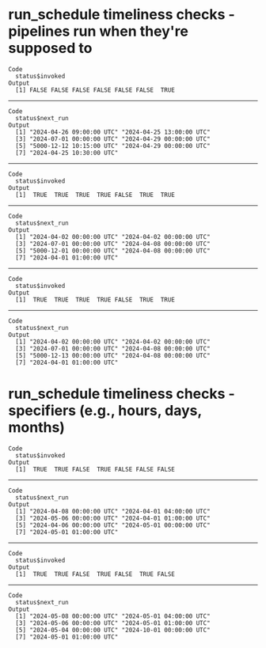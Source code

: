 # run_schedule timeliness checks - pipelines run when they're supposed to

    Code
      status$invoked
    Output
      [1] FALSE FALSE FALSE FALSE FALSE FALSE  TRUE

---

    Code
      status$next_run
    Output
      [1] "2024-04-26 09:00:00 UTC" "2024-04-25 13:00:00 UTC"
      [3] "2024-07-01 00:00:00 UTC" "2024-04-29 00:00:00 UTC"
      [5] "5000-12-12 10:15:00 UTC" "2024-04-29 00:00:00 UTC"
      [7] "2024-04-25 10:30:00 UTC"

---

    Code
      status$invoked
    Output
      [1]  TRUE  TRUE  TRUE  TRUE FALSE  TRUE  TRUE

---

    Code
      status$next_run
    Output
      [1] "2024-04-02 00:00:00 UTC" "2024-04-02 00:00:00 UTC"
      [3] "2024-07-01 00:00:00 UTC" "2024-04-08 00:00:00 UTC"
      [5] "5000-12-01 00:00:00 UTC" "2024-04-08 00:00:00 UTC"
      [7] "2024-04-01 01:00:00 UTC"

---

    Code
      status$invoked
    Output
      [1]  TRUE  TRUE  TRUE  TRUE FALSE  TRUE  TRUE

---

    Code
      status$next_run
    Output
      [1] "2024-04-02 00:00:00 UTC" "2024-04-02 00:00:00 UTC"
      [3] "2024-07-01 00:00:00 UTC" "2024-04-08 00:00:00 UTC"
      [5] "5000-12-13 00:00:00 UTC" "2024-04-08 00:00:00 UTC"
      [7] "2024-04-01 01:00:00 UTC"

# run_schedule timeliness checks - specifiers (e.g., hours, days, months)

    Code
      status$invoked
    Output
      [1]  TRUE  TRUE FALSE  TRUE FALSE FALSE FALSE

---

    Code
      status$next_run
    Output
      [1] "2024-04-08 00:00:00 UTC" "2024-04-01 04:00:00 UTC"
      [3] "2024-05-06 00:00:00 UTC" "2024-04-01 01:00:00 UTC"
      [5] "2024-04-06 00:00:00 UTC" "2024-05-01 00:00:00 UTC"
      [7] "2024-05-01 01:00:00 UTC"

---

    Code
      status$invoked
    Output
      [1]  TRUE  TRUE FALSE  TRUE FALSE  TRUE FALSE

---

    Code
      status$next_run
    Output
      [1] "2024-05-08 00:00:00 UTC" "2024-05-01 04:00:00 UTC"
      [3] "2024-05-06 00:00:00 UTC" "2024-05-01 01:00:00 UTC"
      [5] "2024-05-04 00:00:00 UTC" "2024-10-01 00:00:00 UTC"
      [7] "2024-05-01 01:00:00 UTC"

